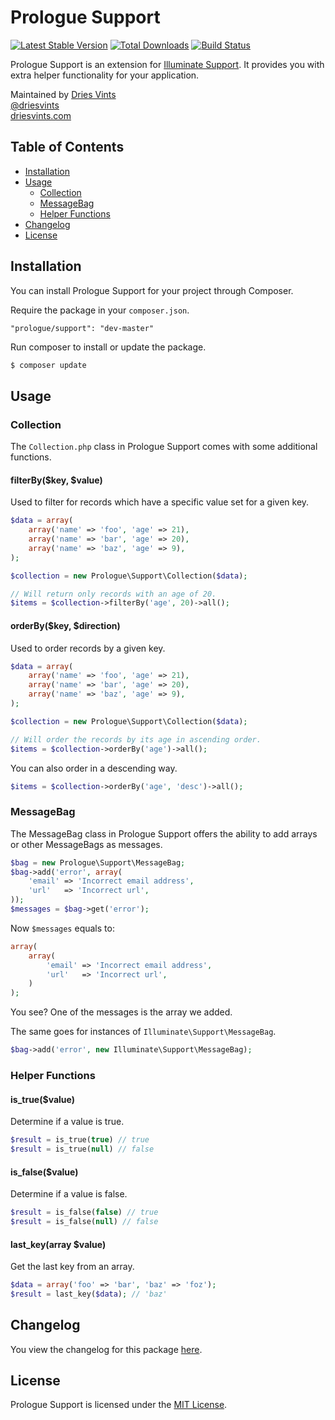 # Prologue Support

[![Latest Stable Version](https://poser.pugx.org/prologue/support/v/stable.png)](https://packagist.org/packages/prologue/support) [![Total Downloads](https://poser.pugx.org/prologue/support/downloads.png)](https://packagist.org/packages/prologue/support) [![Build Status](https://travis-ci.org/Prologue/Support.png)](https://travis-ci.org/Prologue/Support)

Prologue Support is an extension for [Illuminate Support](https://github.com/illuminate/support). It provides you with extra helper functionality for your application.

Maintained by [Dries Vints](https://github.com/driesvints)  
[@driesvints](https://twitter.com/driesvints)  
[driesvints.com](http://driesvints.com)  

## Table of Contents

- [Installation](#installation)
- [Usage](#usage)
	- [Collection](#collection)
	- [MessageBag](#messagebag)
	- [Helper Functions](#helper-functions)
- [Changelog](#changelog)
- [License](#license)

## Installation

You can install Prologue Support for your project through Composer.

Require the package in your `composer.json`.

```
"prologue/support": "dev-master"
```

Run composer to install or update the package.

```bash
$ composer update
```

## Usage

### Collection

The `Collection.php` class in Prologue Support comes with some additional functions.

#### filterBy($key, $value)

Used to filter for records which have a specific value set for a given key.

```php
$data = array(
	array('name' => 'foo', 'age' => 21),
	array('name' => 'bar', 'age' => 20),
	array('name' => 'baz', 'age' => 9),
);

$collection = new Prologue\Support\Collection($data);

// Will return only records with an age of 20.
$items = $collection->filterBy('age', 20)->all();
```

#### orderBy($key, $direction)

Used to order records by a given key.

```php
$data = array(
	array('name' => 'foo', 'age' => 21),
	array('name' => 'bar', 'age' => 20),
	array('name' => 'baz', 'age' => 9),
);

$collection = new Prologue\Support\Collection($data);

// Will order the records by its age in ascending order.
$items = $collection->orderBy('age')->all();
```

You can also order in a descending way.

```php
$items = $collection->orderBy('age', 'desc')->all();
```

### MessageBag

The MessageBag class in Prologue Support offers the ability to add arrays or other MessageBags as messages.

```php
$bag = new Prologue\Support\MessageBag;
$bag->add('error', array(
	'email' => 'Incorrect email address',
	'url'   => 'Incorrect url',
));
$messages = $bag->get('error'); 
```

Now `$messages` equals to:

```php
array(
	array(
		'email' => 'Incorrect email address',
		'url'   => 'Incorrect url',
	)
);
```

You see? One of the messages is the array we added.

The same goes for instances of `Illuminate\Support\MessageBag`.

```php
$bag->add('error', new Illuminate\Support\MessageBag);
```

### Helper Functions

#### is_true($value)

Determine if a value is true.

```php
$result = is_true(true) // true
$result = is_true(null) // false
```

#### is_false($value)

Determine if a value is false.

```php
$result = is_false(false) // true
$result = is_false(null) // false
```

#### last_key(array $value)

Get the last key from an array.

```php
$data = array('foo' => 'bar', 'baz' => 'foz');
$result = last_key($data); // 'baz'
```

## Changelog

You view the changelog for this package [here](https://github.com/Prologue/Support/releases).

## License

Prologue Support is licensed under the [MIT License](https://github.com/Prologue/Support/blob/master/license.md).
